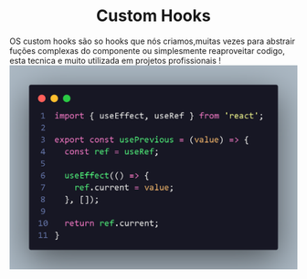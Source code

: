 <h1 align="center"> Custom Hooks </h1>
<p>
OS custom hooks são so hooks que nós criamos,muitas vezes para abstrair fuções complexas do componente ou simplesmente reaproveitar codigo,
esta tecnica e muito utilizada em projetos profissionais !

<img src="./imghook/usePrevious.png">
</p>
